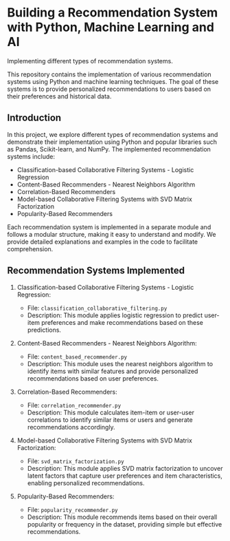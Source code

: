 # Building a Recommendation System with Python, Machine Learning and AI
Implementing different types of recommendation systems.

This repository contains the implementation of various recommendation systems using Python and machine learning techniques. The goal of these systems is to provide personalized recommendations to users based on their preferences and historical data.


## Introduction

In this project, we explore different types of recommendation systems and demonstrate their implementation using Python and popular libraries such as Pandas, Scikit-learn, and NumPy. The implemented recommendation systems include:

- Classification-based Collaborative Filtering Systems - Logistic Regression
- Content-Based Recommenders - Nearest Neighbors Algorithm
- Correlation-Based Recommenders
- Model-based Collaborative Filtering Systems with SVD Matrix Factorization
- Popularity-Based Recommenders

Each recommendation system is implemented in a separate module and follows a modular structure, making it easy to understand and modify. We provide detailed explanations and examples in the code to facilitate comprehension.

## Recommendation Systems Implemented

1. Classification-based Collaborative Filtering Systems - Logistic Regression:
   - File: `classification_collaborative_filtering.py`
   - Description: This module applies logistic regression to predict user-item preferences and make recommendations based on these predictions.

2. Content-Based Recommenders - Nearest Neighbors Algorithm:
   - File: `content_based_recommender.py`
   - Description: This module uses the nearest neighbors algorithm to identify items with similar features and provide personalized recommendations based on user preferences.

3. Correlation-Based Recommenders:
   - File: `correlation_recommender.py`
   - Description: This module calculates item-item or user-user correlations to identify similar items or users and generate recommendations accordingly.

4. Model-based Collaborative Filtering Systems with SVD Matrix Factorization:
   - File: `svd_matrix_factorization.py`
   - Description: This module applies SVD matrix factorization to uncover latent factors that capture user preferences and item characteristics, enabling personalized recommendations.

5. Popularity-Based Recommenders:
   - File: `popularity_recommender.py`
   - Description: This module recommends items based on their overall popularity or frequency in the dataset, providing simple but effective recommendations.

